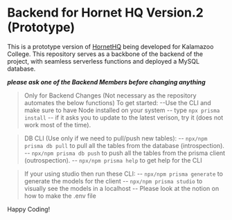 
# Backend for Hornet HQ Version.2 (Prototype)

This is a prototype version of [HornetHQ](https://hornethq.kzoo.edu/Student/Account/Login?ReturnUrl=/Student/) being developed for Kalamazoo College. This repository serves as a backbone of the backend of the project, with seamless serverless functions and deployed a MySQL database.

***please ask one of the Backend Members before changing anything***


>Only for Backend Changes (Not necessary as the repository automates the below functions)
To get started:
 --Use the CLI and make sure to have Node installed on your system 
 -- type `npx prisma install` 
 -- if it asks you to update to the latest verison, try it (does not work most of the time).

>DB CLI (Use only if we need to pull/push new tables):
-- `npx/npm prisma db pull`  to pull all the tables from the database (introspection). 
-- `npx/npm prisma db push`  to push all the tables from the prisma client (outrospection). 
-- `npx/npm prisma help` to get help for the CLI

>If your using studio then run these CLI: 
-- `npx/npm prisma generate` to generate the models for the client
-- `npx/npm prisma studio` to visually see the models in a localhost
-- Please look at the notion on how to make the .env file

Happy Coding!

